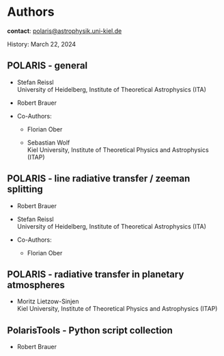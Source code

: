 # Authors

**contact**: polaris@astrophysik.uni-kiel.de

History: March 22, 2024


## POLARIS - general

- Stefan Reissl\
  University of Heidelberg, Institute of Theoretical Astrophysics (ITA)

- Robert Brauer


- Co-Authors:

  - Florian Ober

  - Sebastian Wolf\
    Kiel University, Institute of Theoretical Physics and Astrophysics (ITAP)


## POLARIS - line radiative transfer / zeeman splitting

- Robert Brauer

- Stefan Reissl\
  University of Heidelberg, Institute of Theoretical Astrophysics (ITA)


- Co-Authors:

  - Florian Ober
  

## POLARIS - radiative transfer in planetary atmospheres

- Moritz Lietzow-Sinjen\
  Kiel University, Institute of Theoretical Physics and Astrophysics (ITAP)


## PolarisTools - Python script collection

- Robert Brauer
